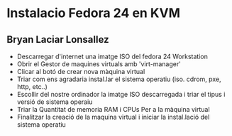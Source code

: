 # Instalacio Fedora 24 en KVM

## Bryan Laciar Lonsallez

* Descarregar d'internet una imatge ISO del fedora 24 Workstation
* Obrir el Gestor de maquines virtuals amb 'virt-manager'
* Clicar al botó de crear nova màquina virtual
* Triar com ens agradaria instal.lar el sistema operatiu (iso. cdrom, pxe, http, etc..)
* Escollir del nostre ordinador la imatge ISO descarregada i triar el tipus i versió de sistema operaiu
* Triar la Quantitat de memoria RAM i CPUs Per a la màquina virtual
* Finalitzar la creació de la maquina virtual i iniciar la instal.lació del sistema operatiu 
